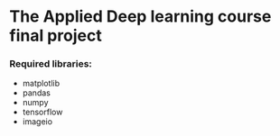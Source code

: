 
# The Applied Deep learning course final project



### Required libraries:

- matplotlib
- pandas
- numpy
- tensorflow
- imageio
